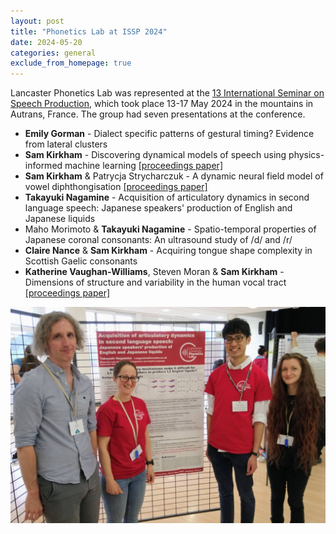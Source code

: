 ```yaml
---
layout: post
title: "Phonetics Lab at ISSP 2024"
date: 2024-05-20
categories: general
exclude_from_homepage: true
---
```


Lancaster Phonetics Lab was represented at the [13 International Seminar on Speech Production](https://issp24.sciencesconf.org), which took place 13-17 May 2024 in the mountains in Autrans, France. The group had seven presentations at the conference.

* **Emily Gorman** - Dialect specific patterns of gestural timing? Evidence from lateral clusters
* **Sam Kirkham** - Discovering dynamical models of speech using physics-informed machine learning [[proceedings paper]](https://samkirkham.github.io/pdf/ISSP2024_kirkham.pdf) 
* **Sam Kirkham** & Patrycja Strycharczuk - A dynamic neural field model of vowel diphthongisation [[proceedings paper]](https://samkirkham.github.io/pdf/ISSP2024_kirkham_strycharczuk.pdf)
* **Takayuki Nagamine** - Acquisition of articulatory dynamics in second language speech: Japanese speakers' production of English and Japanese liquids
* Maho Morimoto & **Takayuki Nagamine** - Spatio-temporal properties of Japanese coronal consonants: An ultrasound study of /d/ and /r/
* **Claire Nance** & **Sam Kirkham** - Acquiring tongue shape complexity in Scottish Gaelic consonants
* **Katherine Vaughan-Williams**, Steven Moran & **Sam Kirkham** - Dimensions of structure and variability in the human vocal tract [[proceedings paper]](https://samkirkham.github.io/pdf/ISSP2024_vaughanwilliams_moran_kirkham.pdf) 

![image](/img/2024-05-20_issp2024.jpeg)